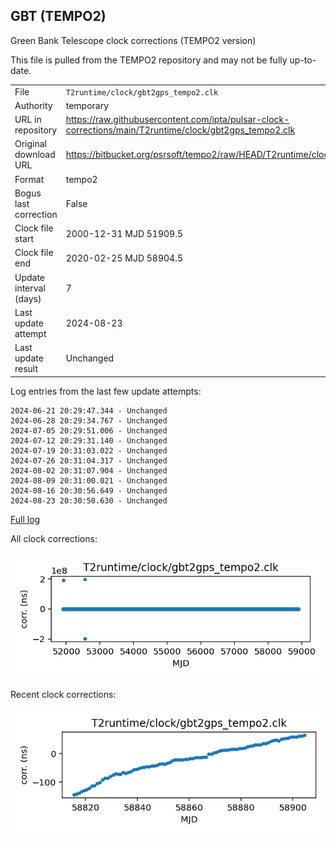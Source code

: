 
## GBT (TEMPO2)

Green Bank Telescope clock corrections (TEMPO2 version)

This file is pulled from the TEMPO2 repository and may not be fully
up-to-date.

|     |     |
|:--- |:--- |
| File | `T2runtime/clock/gbt2gps_tempo2.clk` |
| Authority | temporary |
| URL in repository | <https://raw.githubusercontent.com/ipta/pulsar-clock-corrections/main/T2runtime/clock/gbt2gps_tempo2.clk> |
| Original download URL | <https://bitbucket.org/psrsoft/tempo2/raw/HEAD/T2runtime/clock/gbt2gps.clk> |
| Format | tempo2 |
| Bogus last correction | False |
| Clock file start | 2000-12-31 MJD 51909.5 |
| Clock file end | 2020-02-25 MJD 58904.5 |
| Update interval (days) | 7 |
| Last update attempt | 2024-08-23 |
| Last update result | Unchanged |

Log entries from the last few update attempts:
```
2024-06-21 20:29:47.344 - Unchanged
2024-06-28 20:29:34.767 - Unchanged
2024-07-05 20:29:51.006 - Unchanged
2024-07-12 20:29:31.140 - Unchanged
2024-07-19 20:31:03.022 - Unchanged
2024-07-26 20:31:04.317 - Unchanged
2024-08-02 20:31:07.904 - Unchanged
2024-08-09 20:31:00.021 - Unchanged
2024-08-16 20:30:56.649 - Unchanged
2024-08-23 20:30:50.630 - Unchanged
```
[Full log](https://raw.githubusercontent.com/ipta/pulsar-clock-corrections/main/log/T2runtime/clock/gbt2gps_tempo2.clk.log)


All clock corrections:

![plot of all clock corrections](gbt2gps_tempo2.clk.png "All corrections")

Recent clock corrections:

![plot of recent clock corrections](gbt2gps_tempo2.clk.short.png "Recent corrections")

